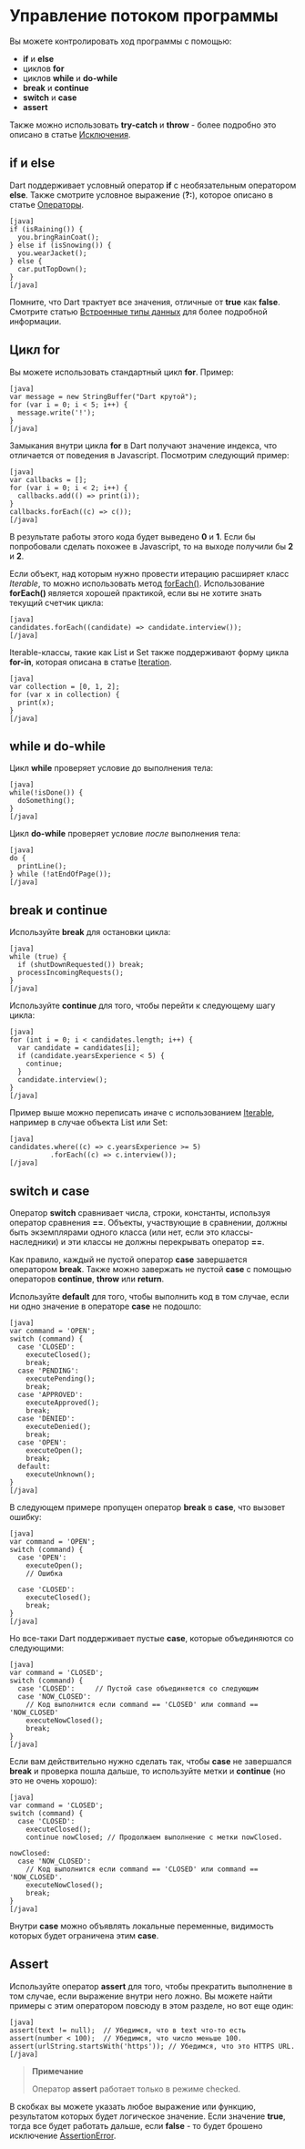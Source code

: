 # Управление потоком программы
Вы можете контролировать ход программы с помощью:

* **if** и **else**
* циклов **for**
* циклов **while** и **do-while**
* **break** и **continue**
* **switch** и **case**
* **assert**

Также можно использовать **try-catch** и **throw** - более подробно это описано в статье [Исключения](http://rudart.in/up-and-running/93/).

## if и else

Dart поддерживает условный оператор **if** с необязательным оператором **else**. Также смотрите условное выражение (**?:**), которое описано в статье [Операторы](http://rudart.in/up-and-running/82/).

```
[java]
if (isRaining()) {
  you.bringRainCoat();
} else if (isSnowing()) {
  you.wearJacket();
} else {
  car.putTopDown();
}
[/java]
```

Помните, что Dart трактует все значения, отличные от **true** как **false**. Смотрите статью [Встроенные типы данных](http://rudart.in/up-and-running/70/) для более подробной информации.

## Цикл for

Вы можете использовать стандартный цикл **for**. Пример:

```
[java]
var message = new StringBuffer("Dart крутой");
for (var i = 0; i < 5; i++) {
  message.write('!');
}
[/java]
```
Замыкания внутри цикла **for** в Dart получают значение индекса, что отличается от поведения в Javascript. Посмотрим следующий пример:

```
[java]
var callbacks = [];
for (var i = 0; i < 2; i++) {
  callbacks.add(() => print(i));
}
callbacks.forEach((c) => c());
[/java]
```

В результате работы этого кода будет выведено **0** и **1**. Если бы попробовали сделать похожее в Javascript, то на выходе получили бы **2** и **2**.

Если объект, над которым нужно провести итерацию расширяет класс *Iterable*, то можно использовать метод [forEach()](http://api.dartlang.org/dart_core/Iterable.html#forEach). Использование **forEach()** является хорошей практикой, если вы не хотите знать текущий счетчик цикла:

```
[java]
candidates.forEach((candidate) => candidate.interview());
[/java]
```

Iterable-классы, такие как List и Set также поддерживают форму цикла **for-in**, которая описана в статье [Iteration](https://www.dartlang.org/docs/dart-up-and-running/contents/ch03.html#ch03-iteration).

```
[java]
var collection = [0, 1, 2];
for (var x in collection) {
  print(x);
}
[/java]
```

## while и do-while

Цикл **while** проверяет условие до выполнения тела:

```
[java]
while(!isDone()) {
  doSomething();
}
[/java]
```

Цикл **do-while** проверяет условие *после* выполнения тела:

```
[java]
do {
  printLine();
} while (!atEndOfPage());
[/java]
```

## break и continue

Используйте **break** для остановки цикла:

```
[java]
while (true) {
  if (shutDownRequested()) break;
  processIncomingRequests();
}
[/java]
```

Используйте **continue** для того, чтобы перейти к следующему шагу цикла:

```
[java]
for (int i = 0; i < candidates.length; i++) {
  var candidate = candidates[i];
  if (candidate.yearsExperience < 5) {
    continue;
  }
  candidate.interview();
}
[/java]
```

Пример выше можно переписать иначе с использованием [Iterable](http://api.dartlang.org/dart_core/Iterable.html), например в случае объекта List или Set:

```
[java]
candidates.where((c) => c.yearsExperience >= 5)
          .forEach((c) => c.interview());
[/java]
```

## switch и case

Оператор **switch** сравнивает числа, строки, константы, используя оператор сравнения **==**. Объекты, участвующие в сравнении, должны быть экземплярами одного класса (или нет, если это классы-наследники) и эти классы не должны перекрывать оператор **==**.

Как правило, каждый не пустой оператор **case** завершается оператором **break**. Также можно завержать не пустой **case** с помощью операторов **continue**, **throw** или **return**.

Используйте **default** для того, чтобы выполнить код в том случае, если ни одно значение в операторе **case** не подошло:

```
[java]
var command = 'OPEN';
switch (command) {
  case 'CLOSED':
    executeClosed();
    break;
  case 'PENDING':
    executePending();
    break;
  case 'APPROVED':
    executeApproved();
    break;
  case 'DENIED':
    executeDenied();
    break;
  case 'OPEN':
    executeOpen();
    break;
  default:
    executeUnknown();
}
[/java]
```

В следующем примере пропущен оператор **break** в **case**, что вызовет ошибку:

```
[java]
var command = 'OPEN';
switch (command) {
  case 'OPEN':
    executeOpen();
    // Ошибка

  case 'CLOSED':
    executeClosed();
    break;
}
[/java]
```

Но все-таки Dart поддерживает пустые **case**, которые объединяются со следующими:

```
[java]
var command = 'CLOSED';
switch (command) {
  case 'CLOSED':     // Пустой case объединяется со следующим
  case 'NOW_CLOSED':
    // Код выполнится если command == 'CLOSED' или command == 'NOW_CLOSED'
    executeNowClosed();
    break;
}
[/java]
```

Если вам действительно нужно сделать так, чтобы **case** не завершался **break** и проверка пошла дальше, то используйте метки и **continue** (но это не очень хорошо):

```
[java]
var command = 'CLOSED';
switch (command) {
  case 'CLOSED':
    executeClosed();
    continue nowClosed; // Продолжаем выполнение с метки nowClosed.

nowClosed:
  case 'NOW_CLOSED':
    // Код выполнится если command == 'CLOSED' или command == 'NOW_CLOSED'.
    executeNowClosed();
    break;
}
[/java]
```

Внутри **case** можно объявлять локальные переменные, видимость которых будет ограничена этим **case**.

## Assert

Используйте оператор **assert** для того, чтобы прекратить выполнение в том случае, если выражение внутри него ложно. Вы можете найти примеры с этим оператором повсюду в этом разделе, но вот еще один:

```
[java]
assert(text != null);  // Убедимся, что в text что-то есть
assert(number < 100);  // Убедимся, что число меньше 100.
assert(urlString.startsWith('https')); // Убедимся, что это HTTPS URL.
[/java]
```

> **Примечание**
>
> Оператор **assert** работает только в режиме checked.

В скобках вы можете указать любое выражение или функцию, результатом которых будет логическое значение. Если значение **true**, тогда все будет работать дальше, если **false** - то будет брошено исключение [AssertionError](http://api.dartlang.org/dart_core/AssertionError.html).
